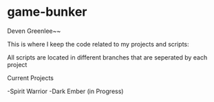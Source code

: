 # game-bunker

Deven Greenlee~~

This is where I keep the code related to my projects and scripts:

All scripts are located in different branches that are seperated by each project

Current Projects 

-Spirit Warrior
-Dark Ember (in Progress)

